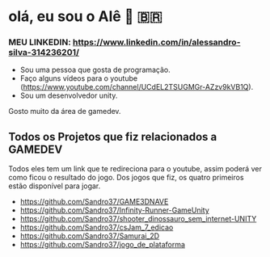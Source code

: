 # olá, eu sou o Alê 👋 🇧🇷

### MEU LINKEDIN: https://www.linkedin.com/in/alessandro-silva-314236201/

- Sou uma pessoa que gosta de programação. 
- Faço alguns vídeos para o youtube (https://www.youtube.com/channel/UCdEL2TSUGMGr-AZzv9kVB1Q).
- Sou um desenvolvedor unity.

Gosto muito da área de gamedev.

## Todos os Projetos que fiz relacionados a GAMEDEV

Todos eles tem um link que te redireciona para o youtube, assim poderá ver como ficou o resultado do jogo. 
Dos jogos que fiz, os quatro primeiros estão disponível para jogar.  

* https://github.com/Sandro37/GAME3DNAVE
* https://github.com/Sandro37/Infinity-Runner-GameUnity
* https://github.com/Sandro37/shooter_dinossauro_sem_internet-UNITY
* https://github.com/Sandro37/csJam_7_edicao
* https://github.com/Sandro37/Samurai_2D
* https://github.com/Sandro37/jogo_de_plataforma
